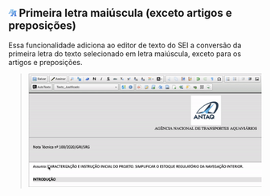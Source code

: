## ![SEI Pro Letras Maiúsculas](/img/icon-letramaiusc.png) Primeira letra maiúscula (exceto artigos e preposições)

Essa funcionalidade adiciona ao editor de texto do SEI a conversão da primeira letra do texto selecionado em letra maiúscula, exceto para os artigos e preposições.

> ![Tela Letras Maiúsculas](../img/tela-letramaiusc.gif) 
